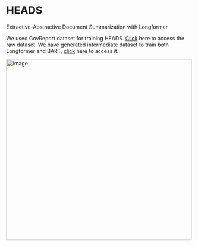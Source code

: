 # HEADS
Extractive-Abstractive Document Summarization with Longformer

We used GovReport dataset for training HEADS. [Click](https://drive.google.com/drive/folders/1dJ-f1vgMDG3R-XWCyWdYF68xXjseEOyS?usp=sharing) here to access the raw dataset. We have generated intermediate dataset to train both Longformer and BART, [click](https://drive.google.com/drive/folders/1pwtrx7N_66hJAMwOgub6IrlembLI0-Uy?usp=drive_link) here to access it.

<img width="499" height="487" alt="image" src="https://github.com/user-attachments/assets/c747104d-8552-445f-9291-ef27bef2eab6" />
